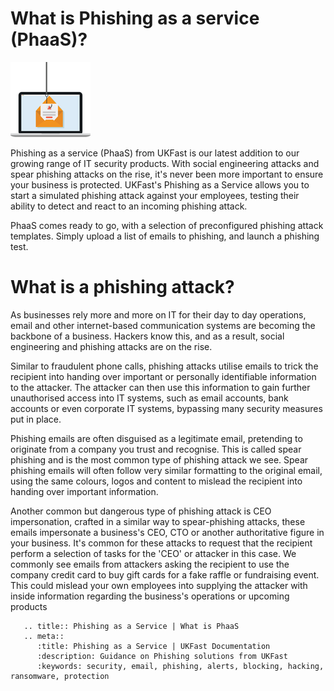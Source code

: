 # What is Phishing as a service (PhaaS)?

![hwo-it-works](files/phishing128.png)

Phishing as a service (PhaaS) from UKFast is our latest addition to our growing range of IT security products. With social engineering attacks and spear phishing attacks on the rise, it's never been more important to ensure your business is protected. UKFast's Phishing as a Service allows you to start a simulated phishing attack against your employees, testing their ability to detect and react to an incoming phishing attack.

PhaaS comes ready to go, with a selection of preconfigured phishing attack templates. Simply upload a list of emails to phishing, and launch a phishing test.

# What is a phishing attack?

As businesses rely more and more on IT for their day to day operations, email and other internet-based communication systems are becoming the backbone of a business. Hackers know this, and as a result, social engineering and phishing attacks are on the rise.

Similar to fraudulent phone calls, phishing attacks utilise emails to trick the recipient into handing over important or personally identifiable information to the attacker. The attacker can then use this information to gain further unauthorised access into IT systems, such as email accounts, bank accounts or even corporate IT systems, bypassing many security measures put in place.

Phishing emails are often disguised as a legitimate email, pretending to originate from a company you trust and recognise. This is called spear phishing and is the most common type of phishing attack we see. Spear phishing emails will often follow very similar formatting to the original email, using the same colours, logos and content to mislead the recipient into handing over important information.

Another common but dangerous type of phishing attack is CEO impersonation, crafted in a similar way to spear-phishing attacks, these emails impersonate a business's CEO, CTO or another authoritative figure in your business. It's common for these attacks to request that the recipient perform a selection of tasks for the 'CEO' or attacker in this case. We commonly see emails from attackers asking the recipient to use the company credit card to buy gift cards for a fake raffle or fundraising event. This could mislead your own employees into supplying the attacker with inside information regarding the business's operations or upcoming products

```eval_rst
   .. title:: Phishing as a Service | What is PhaaS
   .. meta::
      :title: Phishing as a Service | UKFast Documentation
      :description: Guidance on Phishing solutions from UKFast
      :keywords: security, email, phishing, alerts, blocking, hacking, ransomware, protection
```
